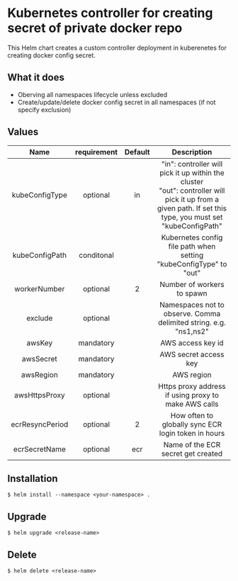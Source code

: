 Kubernetes controller for creating secret of private docker repo
===
This Helm chart creates a custom controller deployment in kuberenetes for creating docker config secret.

What it does
---
- Oberving all namespaces lifecycle unless excluded
- Create/update/delete docker config secret in all namespaces (if not specify exclusion)
 
Values 
---

|         Name        |    requirement    |        Default       |                 Description             |
|:-------------------:|:-----------------:|:--------------------:|:---------------------------------------:|
| kubeConfigType | optional | in | "in": controller will pick it up within the cluster <br /> "out": controller will pick it up from a given path. If set this type, you must set "kubeConfigPath" |
| kubeConfigPath | conditonal |   | Kubernetes config file path when setting "kubeConfigType" to "out" |
| workerNumber | optional | 2 | Number of workers to spawn
| exclude | optional |   | Namespaces not to observe. Comma delimited string. e.g. "ns1,ns2" |
| awsKey | mandatory |    | AWS access key id |
| awsSecret | mandatory |    | AWS secret access key |
| awsRegion | mandatory |    | AWS region |
| awsHttpsProxy | optional |    | Https proxy address if using proxy to make AWS calls |
| ecrResyncPeriod | optional |  2  | How often to globally sync ECR login token in hours |
| ecrSecretName | optional | ecr | Name of the ECR secret get created |

Installation
---
    
    $ helm install --namespace <your-namespace> .

Upgrade
---
    
    $ helm upgrade <release-name>

Delete
---

    $ helm delete <release-name>

